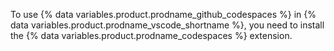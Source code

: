 To use {% data variables.product.prodname_github_codespaces %} in {% data variables.product.prodname_vscode_shortname %}, you need to install the {% data variables.product.prodname_codespaces %} extension.
